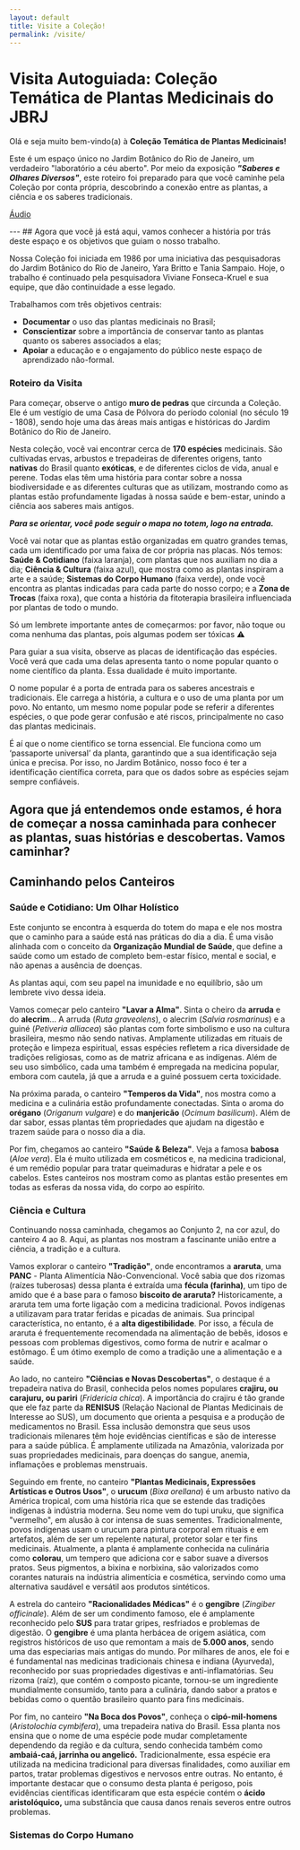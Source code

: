 ```yaml
---
layout: default
title: Visite a Coleção!
permalink: /visite/
---
```


# Visita Autoguiada: Coleção Temática de Plantas Medicinais do JBRJ

Olá e seja muito bem-vindo(a) à **Coleção Temática de Plantas Medicinais!** 

Este é um espaço único no Jardim Botânico do Rio de Janeiro, um verdadeiro "laboratório a céu aberto".
Por meio da exposição ***"Saberes e Olhares Diversos"***, este roteiro foi preparado para que você caminhe pela Coleção por conta própria, descobrindo a conexão entre as plantas, a ciência e os saberes tradicionais.

<p style="text-align: justify;">
    <a href="https://drive.google.com/file/d/1O1NTkjZgFvp4RaTAlduH9NVkBPh_j4Cy/view?usp=sharing" class="button-secondary" target="_blank">Áudio</a>
</p>
---
## Agora que você já está aqui, vamos conhecer a história por trás deste espaço e os objetivos que guiam o nosso trabalho.

Nossa Coleção foi iniciada em 1986 por uma iniciativa das pesquisadoras do Jardim Botânico do Rio de Janeiro, Yara Britto e Tania Sampaio. Hoje, o trabalho é continuado pela pesquisadora Viviane Fonseca-Kruel e sua equipe, que dão continuidade a esse legado.

Trabalhamos com três objetivos centrais: 
- **Documentar** o uso das plantas medicinais no Brasil;
- **Conscientizar** sobre a importância de conservar tanto as plantas quanto os saberes associados a elas;
- **Apoiar** a educação e o engajamento do público neste espaço de aprendizado não-formal.

### Roteiro da Visita
Para começar, observe o antigo **muro de pedras** que circunda a Coleção. Ele é um vestígio de uma Casa de Pólvora do período colonial (no século 19 - 1808), sendo hoje uma das áreas mais antigas e históricas do Jardim Botânico do Rio de Janeiro.

Nesta coleção, você vai encontrar cerca de **170 espécies** medicinais. São cultivadas ervas, arbustos e trepadeiras de diferentes origens, tanto **nativas** do Brasil quanto **exóticas**, e de diferentes ciclos de vida, anual e perene. Todas elas têm uma história para contar sobre a nossa biodiversidade e as diferentes culturas que as utilizam, mostrando como as plantas estão profundamente ligadas à nossa saúde e bem-estar, unindo a ciência aos saberes mais antigos.

***Para se orientar, você pode seguir o mapa no totem, logo na entrada.***

Você vai notar que as plantas estão organizadas em quatro grandes temas, cada um identificado por uma faixa de cor própria nas placas. Nós temos: **Saúde & Cotidiano** (faixa laranja), com plantas que nos auxiliam no dia a dia; **Ciência & Cultura** (faixa azul), que mostra como as plantas inspiram a arte e a saúde; **Sistemas do Corpo Humano** (faixa verde), onde você encontra as plantas indicadas para cada parte do nosso corpo; e a **Zona de Trocas** (faixa roxa), que conta a história da fitoterapia brasileira influenciada por plantas de todo o mundo.

<div class="destaque-caixa">
    Só um lembrete importante antes de começarmos: por favor, não toque ou coma nenhuma das plantas, pois algumas podem ser tóxicas ⚠️
</div>

Para guiar a sua visita, observe as placas de identificação das espécies. Você verá que cada uma delas apresenta tanto o nome popular quanto o nome científico da planta. Essa dualidade é muito importante.

O nome popular é a porta de entrada para os saberes ancestrais e tradicionais. Ele carrega a história, a cultura e o uso de uma planta por um povo. No entanto, um mesmo nome popular pode se referir a diferentes espécies, o que pode gerar confusão e até riscos, principalmente no caso das plantas medicinais.

É aí que o nome científico se torna essencial. Ele funciona como um ‘passaporte universal’ da planta, garantindo que a sua identificação seja única e precisa. Por isso, no Jardim Botânico, nosso foco é ter a identificação científica correta, para que os dados sobre as espécies sejam sempre confiáveis.

Agora que já entendemos onde estamos, é hora de começar a nossa caminhada para conhecer as plantas, suas histórias e descobertas. Vamos caminhar?
---
## Caminhando pelos Canteiros
### Saúde e Cotidiano: Um Olhar Holístico
Este conjunto se encontra à esquerda do totem do mapa e ele nos mostra que o caminho para a saúde está nas práticas do dia a dia. É uma visão alinhada com o conceito da **Organização Mundial de Saúde**, que define a saúde como um estado de completo bem-estar físico, mental e social, e não apenas a ausência de doenças.

As plantas aqui, com seu papel na imunidade e no equilíbrio, são um lembrete vivo dessa ideia.

Vamos começar pelo canteiro **"Lavar a Alma"**. Sinta o cheiro da **arruda** e do **alecrim**... A arruda (*Ruta graveolens*), o alecrim (*Salvia rosmarinus*) e a guiné (*Petiveria alliacea*) são plantas com forte simbolismo e uso na cultura brasileira, mesmo não sendo nativas. Amplamente utilizadas em rituais de proteção e limpeza espiritual, essas espécies refletem a rica diversidade de tradições religiosas, como as de matriz africana e as indígenas. Além de seu uso simbólico, cada uma também é empregada na medicina popular, embora com cautela, já que a arruda e a guiné possuem certa toxicidade.

Na próxima parada, o canteiro **"Temperos da Vida"**, nos mostra como a medicina e a culinária estão profundamente conectadas. Sinta o aroma do **orégano** (*Origanum vulgare*) e do **manjericão** (*Ocimum basilicum*). Além de dar sabor, essas plantas têm propriedades que ajudam na digestão e trazem saúde para o nosso dia a dia.

Por fim, chegamos ao canteiro **"Saúde & Beleza"**. Veja a famosa **babosa** (*Aloe vera*). Ela é muito utilizada em cosméticos e, na medicina tradicional, é um remédio popular para tratar queimaduras e hidratar a pele e os cabelos.
Estes canteiros nos mostram como as plantas estão presentes em todas as esferas da nossa vida, do corpo ao espírito.

### Ciência e Cultura
Continuando nossa caminhada, chegamos ao Conjunto 2, na cor azul, do canteiro 4 ao 8. Aqui, as plantas nos mostram a fascinante união entre a ciência, a tradição e a cultura.

Vamos explorar o canteiro **"Tradição"**, onde encontramos a **araruta**, uma **PANC** - Planta Alimentícia Não-Convencional. Você sabia que dos rizomas (raízes tuberosas) dessa planta é extraída uma **fécula (farinha)**, um tipo de amido que é a base para o famoso **biscoito de araruta?** Historicamente, a araruta tem uma forte ligação com a medicina tradicional. Povos indígenas a utilizavam para tratar feridas e picadas de animais. Sua principal característica, no entanto, é a **alta digestibilidade**. Por isso, a fécula de araruta é frequentemente recomendada na alimentação de bebês, idosos e pessoas com problemas digestivos, como forma de nutrir e acalmar o estômago. É um ótimo exemplo de como a tradição une a alimentação e a saúde.

Ao lado, no canteiro **"Ciências e Novas Descobertas"**, o destaque é a trepadeira nativa do Brasil, conhecida pelos nomes populares **crajiru, ou carajuru, ou pariri** (*Fridericia chica*). A importância do crajiru é tão grande que ele faz parte da **RENISUS** (Relação Nacional de Plantas Medicinais de Interesse ao SUS), um documento que orienta a pesquisa e a produção de medicamentos no Brasil. Essa inclusão demonstra que seus usos tradicionais milenares têm hoje evidências científicas e são de interesse para a saúde pública. É amplamente utilizada na Amazônia, valorizada por suas propriedades medicinais, para doenças do sangue, anemia, inflamações e problemas menstruais. 

Seguindo em frente, no canteiro **"Plantas Medicinais, Expressões Artísticas e Outros Usos"**, o **urucum** (*Bixa orellana*) é um arbusto nativo da América tropical, com uma história rica que se estende das tradições indígenas à indústria moderna. Seu nome vem do tupi uruku, que significa "vermelho", em alusão à cor intensa de suas sementes. Tradicionalmente, povos indígenas usam o urucum para pintura corporal em rituais e em artefatos, além de ser um repelente natural, protetor solar e ter fins medicinais. Atualmente, a planta é amplamente conhecida na culinária como **colorau**, um tempero que adiciona cor e sabor suave a diversos pratos. Seus pigmentos, a bixina e norbixina, são valorizados como corantes naturais na indústria alimentícia e cosmética, servindo como uma alternativa saudável e versátil aos produtos sintéticos.

A estrela do canteiro **"Racionalidades Médicas"** é o **gengibre** (*Zingiber officinale*). Além de ser um condimento famoso, ele é amplamente reconhecido pelo **SUS** para tratar gripes, resfriados e problemas de digestão. O **gengibre** é uma planta herbácea de origem asiática, com registros históricos de uso que remontam a mais de **5.000 anos**, sendo uma das especiarias mais antigas do mundo. Por milhares de anos, ele foi e é fundamental nas medicinas tradicionais chinesa e indiana (Ayurveda), reconhecido por suas propriedades digestivas e anti-inflamatórias. Seu rizoma (raíz), que contém o composto picante, tornou-se um ingrediente mundialmente consumido, tanto para a culinária, dando sabor a pratos e bebidas como o quentão brasileiro quanto para fins medicinais.

Por fim, no canteiro **"Na Boca dos Povos"**, conheça o **cipó-mil-homens** (*Aristolochia cymbifera*), uma trepadeira nativa do Brasil. Essa planta nos ensina que o nome de uma espécie pode mudar completamente dependendo da região e da cultura, sendo conhecida também como **ambaiá-caá, jarrinha ou angelicó.** Tradicionalmente, essa espécie era utilizada na medicina tradicional para diversas finalidades, como auxiliar em partos, tratar problemas digestivos e nervosos entre outras. No entanto, é importante destacar que o consumo desta planta é perigoso, pois evidências científicas identificaram que esta espécie contém o **ácido aristolóquico,** uma substância que causa danos renais severos entre outros problemas.

### Sistemas do Corpo Humano
